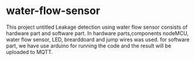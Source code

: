 # water-flow-sensor

This project untitled Leakage detection using water flow sensor consists of hardware part and software part.
In hardware parts,components nodeMCU, water flow sensor, LED, brearddoard and jump wires was used.
for software part, we have use arduino for running the code and the result will be uploaded to MQTT. 
